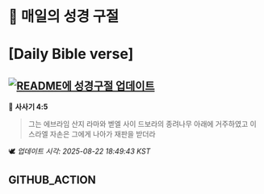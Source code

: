 # 🙏 매일의 성경 구절
# [Daily Bible verse]
## [![README에 성경구절 업데이트](https://github.com/DONGSUKA/first_test/actions/workflows/update-readme-bible.yml/badge.svg)](https://github.com/DONGSUKA/first_test/actions/workflows/update-readme-bible.yml)
<!-- START_BIBLE_VERSE -->
📖 **사사기 4:5**
> 그는 에브라임 산지 라마와 벧엘 사이 드보라의 종려나무 아래에 거주하였고 이스라엘 자손은 그에게 나아가 재판을 받더라

🕊️ _업데이트 시각: 2025-08-22 18:49:43 KST_
  <!-- END_BIBLE_VERSE -->
## GITHUB_ACTION

